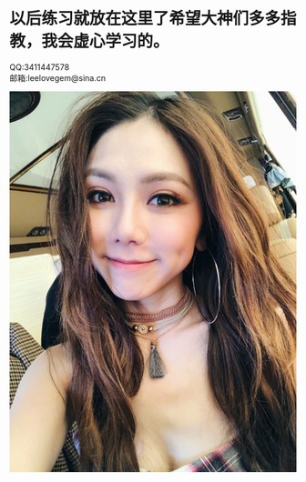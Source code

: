 <html>
  <body>
    <h1>以后练习就放在这里了希望大神们多多指教，我会虚心学习的。</h1>
    <p>QQ:3411447578<br />邮箱:leelovegem@sina.cn</p>
    <img src="img/GEM.jpg">
  </body>
</html>
